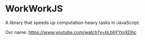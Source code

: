 WorkWorkJS
=========

A library that speeds up computation-heavy tasks in JavaScript. 













Our name: https://www.youtube.com/watch?v=bLbhYYmXDhc
